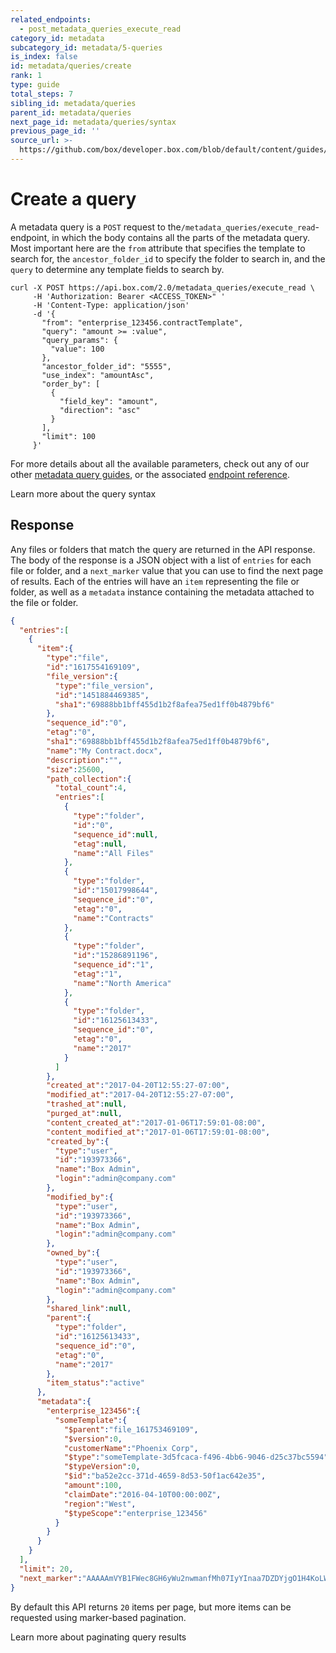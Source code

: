 ```yaml
---
related_endpoints:
  - post_metadata_queries_execute_read
category_id: metadata
subcategory_id: metadata/5-queries
is_index: false
id: metadata/queries/create
rank: 1
type: guide
total_steps: 7
sibling_id: metadata/queries
parent_id: metadata/queries
next_page_id: metadata/queries/syntax
previous_page_id: ''
source_url: >-
  https://github.com/box/developer.box.com/blob/default/content/guides/metadata/5-queries/1-create.md
---
```

# Create a query

A metadata query is a `POST` request to the ​`/metadata_queries/execute_read`-
endpoint, in which the body contains all the parts of the metadata query. Most
important here are the `from` attribute that specifies the template to search
for, the `ancestor_folder_id` to specify the folder to search in, and the
`query` to determine any template fields to search by.

```curl
curl -X POST https://api.box.com/2.0/metadata_queries/execute_read \
     -H 'Authorization: Bearer <ACCESS_TOKEN>" '
     -H 'Content-Type: application/json'
     -d '{
       "from": "enterprise_123456.contractTemplate",
       "query": "amount >= :value",
       "query_params": {
         "value": 100
       },
       "ancestor_folder_id": "5555",
       "use_index": "amountAsc",
       "order_by": [
         {
           "field_key": "amount",
           "direction": "asc"
         }
       ],
       "limit": 100
     }'
```

For more details about all the available parameters, check out any of our other
[metadata query guides](g://metadata/queries), or the associated [endpoint
reference](e://post_metadata_queries_execute_read).

<CTA to='g://metadata/queries/syntax'>

Learn more about the query syntax

</CTA>

## Response

Any files or folders that match the query are returned in the API response.
The body of the response is a JSON object with a list of `entries` for each file
or folder, and a `next_marker` value that you can use to find the next page of
results. Each of the entries will have an `item` representing the file or
folder, as well as a `metadata` instance containing the metadata attached to the
file or folder.

```json
{
  "entries":[
    {
      "item":{
        "type":"file",
        "id":"1617554169109",
        "file_version":{
          "type":"file_version",
          "id":"1451884469385",
          "sha1":"69888bb1bff455d1b2f8afea75ed1ff0b4879bf6"
        },
        "sequence_id":"0",
        "etag":"0",
        "sha1":"69888bb1bff455d1b2f8afea75ed1ff0b4879bf6",
        "name":"My Contract.docx",
        "description":"",
        "size":25600,
        "path_collection":{
          "total_count":4,
          "entries":[
            {
              "type":"folder",
              "id":"0",
              "sequence_id":null,
              "etag":null,
              "name":"All Files"
            },
            {
              "type":"folder",
              "id":"15017998644",
              "sequence_id":"0",
              "etag":"0",
              "name":"Contracts"
            },
            {
              "type":"folder",
              "id":"15286891196",
              "sequence_id":"1",
              "etag":"1",
              "name":"North America"
            },
            {
              "type":"folder",
              "id":"16125613433",
              "sequence_id":"0",
              "etag":"0",
              "name":"2017"
            }
          ]
        },
        "created_at":"2017-04-20T12:55:27-07:00",
        "modified_at":"2017-04-20T12:55:27-07:00",
        "trashed_at":null,
        "purged_at":null,
        "content_created_at":"2017-01-06T17:59:01-08:00",
        "content_modified_at":"2017-01-06T17:59:01-08:00",
        "created_by":{
          "type":"user",
          "id":"193973366",
          "name":"Box Admin",
          "login":"admin@company.com"
        },
        "modified_by":{
          "type":"user",
          "id":"193973366",
          "name":"Box Admin",
          "login":"admin@company.com"
        },
        "owned_by":{
          "type":"user",
          "id":"193973366",
          "name":"Box Admin",
          "login":"admin@company.com"
        },
        "shared_link":null,
        "parent":{
          "type":"folder",
          "id":"16125613433",
          "sequence_id":"0",
          "etag":"0",
          "name":"2017"
        },
        "item_status":"active"
      },
      "metadata":{
        "enterprise_123456":{
          "someTemplate":{
            "$parent":"file_161753469109",
            "$version":0,
            "customerName":"Phoenix Corp",
            "$type":"someTemplate-3d5fcaca-f496-4bb6-9046-d25c37bc5594",
            "$typeVersion":0,
            "$id":"ba52e2cc-371d-4659-8d53-50f1ac642e35",
            "amount":100,
            "claimDate":"2016-04-10T00:00:00Z",
            "region":"West",
            "$typeScope":"enterprise_123456"
          }
        }
      }
    }
  ],
  "limit": 20,
  "next_marker":"AAAAAmVYB1FWec8GH6yWu2nwmanfMh07IyYInaa7DZDYjgO1H4KoLW29vPlLY173OKsci6h6xGh61gG73gnaxoS+o0BbI1/h6le6cikjlupVhASwJ2Cj0tOD9wlnrUMHHw3/ISf+uuACzrOMhN6d5fYrbidPzS6MdhJOejuYlvsg4tcBYzjauP3+VU51p77HFAIuObnJT0ff"
}
```

By default this API returns `20` items per page, but more items can be requested
using marker-based pagination.

<CTA to='g://metadata/queries/pagination'>

Learn more about paginating query results

</CTA>